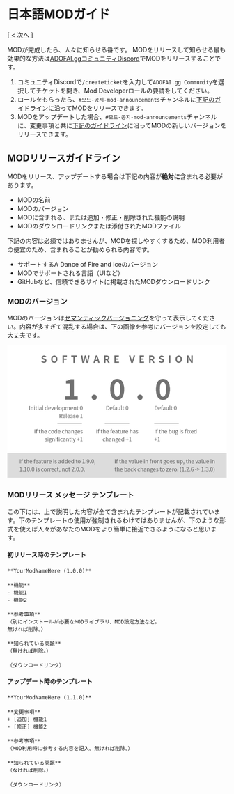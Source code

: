 
# 日本語MODガイド
<ins>[[ < 次へ ]](./dev-2.md)</ins>

MODが完成したら、人々に知らせる番です。 MODをリリースして知らせる最も効果的な方法は[ADOFAI.ggコミュニティDiscord](https://discord.gg/TKdpbUUfUa)でMODをリリースすることです。

1. コミュニティDiscordで`/createticket`を入力して`ADOFAI.gg Community`を選択してチケットを開き、Mod Developerロールの要請をしてください。
2. ロールをもらったら、`#모드-공지-mod-announcements`チャンネルに[下記のガイドライン](#)に沿ってMODをリリースできます。
3. MODをアップデートした場合、`#모드-공지-mod-announcements`チャンネルに、変更事項と共に[下記のガイドライン](#)に沿ってMODの新しいバージョンをリリースできます。

## MODリリースガイドライン

MODをリリース、アップデートする場合は下記の内容が**絶対に**含まれる必要があります。
- MODの名前
- MODのバージョン
- MODに含まれる、または追加・修正・削除された機能の説明
- MODのダウンロードリンクまたは添付されたMODファイル

下記の内容は必須ではありませんが、MODを探しやすくするため、MOD利用者の便宜のため、含まれることが勧められる内容です。
- サポートするA Dance of Fire and Iceのバージョン
- MODでサポートされる言語（UIなど）
- GitHubなど、信頼できるサイトに掲載されたMODダウンロードリンク

### MODのバージョン
MODのバージョンは[セマンティックバージョニング](https://semver.org/lang/ja/)を守って表示してください。内容が多すぎて混乱する場合は、下の画像を参考にバージョンを設定しても大丈夫です。

![セマンティックバージョニングの要約](./resources/dev-3/image1.png)

### MODリリース メッセージ テンプレート
この下には、上で説明した内容が全て含まれたテンプレートが記載されています。下のテンプレートの使用が強制されるわけではありませんが、下のような形式を使えば人々があなたのMODをより簡単に接近できるようになると思います。

#### 初リリース時のテンプレート
```
**YourModNameHere (1.0.0)**

**機能**
- 機能1
- 機能2

**参考事項**
（別にインストールが必要なMODライブラリ、MOD設定方法など。
無ければ削除。）

**知られている問題**
（無ければ削除。）

（ダウンロードリンク）
```

#### アップデート時のテンプレート
```
**YourModNameHere (1.1.0)**

**変更事項**
+ [追加] 機能1
- [修正] 機能2

**参考事項**
（MOD利用時に参考する内容を記入。無ければ削除。）

**知られている問題**
（なければ削除。）

（ダウンロードリンク）
```
